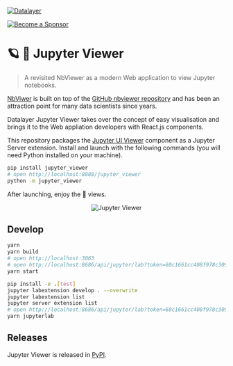 [![Datalayer](https://assets.datalayer.tech/datalayer-25.svg)](https://datalayer.io)

[![Become a Sponsor](https://img.shields.io/static/v1?label=Become%20a%20Sponsor&message=%E2%9D%A4&logo=GitHub&style=flat&color=1ABC9C)](https://github.com/sponsors/datalayer)

# 🪐 👀 Jupyter Viewer

> A revisited NbViewer as a modern Web application to view Jupyter notebooks.

[NbViwer](https://nbviewer.org) is built on top of the [GitHub nbviewer repository](https://github.com/jupyter/nbviewer) and has been an attraction point for many data scientists since years.

Datalayer Jupyter Viewer takes over the concept of easy visualisation and brings it to the Web appliation developers with React.js components.

This repository packages the [Jupyter UI Viewer](https://jupyter-ui.datalayer.tech/docs/components/viewer) component as a Jupyter Server extension. Install and launch with the following commands (you will need Python installed on your machine).

```bash
pip install jupyter_viewer
# open http://localhost:8888/jupyter_viewer
python -m jupyter_viewer
```

After launching, enjoy the 👀 views.

<div align="center" style="text-align: center">
  <img alt="Jupyter Viewer" src="https://datalayer-jupyter-examples.s3.amazonaws.com/jupyter-viewer.gif" />
</div>

## Develop

```bash
yarn
yarn build
# open http://localhost:3063
# open http://localhost:8686/api/jupyter/lab?token=60c1661cc408f978c309d04157af55c9588ff9557c9380e4fb50785750703da6
yarn start
```

```bash
pip install -e .[test]
jupyter labextension develop . --overwrite
jupyter labextension list
jupyter server extension list
# open http://localhost:8686/api/jupyter/lab?token=60c1661cc408f978c309d04157af55c9588ff9557c9380e4fb50785750703da6
yarn jupyterlab
```

## Releases

Jupyter Viewer is released in [PyPI](https://pypi.org/project/jupyter-viewer).
